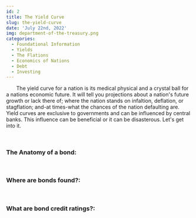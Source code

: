 ```yaml
---
id: 2
title: The Yield Curve
slug: the-yield-curve
date: 'July 22nd, 2022'
img: department-of-the-treasury.png
categories:
  - Foundational Information
  - Yields
  - The Flations
  - Economics of Nations
  - Debt
  - Investing
---
```


<p>&nbsp;&nbsp;&nbsp;&nbsp;&nbsp;&nbsp; The yield curve for a nation is its medical physical and a crystal ball for a nations economic future. It will tell you projections about a nation's future growth or lack there of; where the nation stands on infaltion, deflation, or stagflation; and-at times-what the chances of the nation defaulting are. Yield curves are exclusive to governments and can be influenced by central banks. This influence can be beneficial or it can be disasterous. Let's get into it.</p>

<!--more-->

<br>

### The Anatomy of a bond:

<br>

### Where are bonds found?:

<br>

### What are bond credit ratings?:

